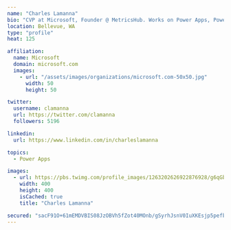 ```yaml
---
name: "Charles Lamanna"
bio: "CVP at Microsoft, Founder @ MetricsHub. Works on Power Apps, Power Automate, Power Virtual Agent, Common Data Service and Dynamics 365."
location: Bellevue, WA
type: "profile"
heat: 125

affiliation:
  name: Microsoft
  domain: microsoft.com
  images:
    - url: "/assets/images/organizations/microsoft.com-50x50.jpg"
      width: 50
      height: 50

twitter:
  username: clamanna
  url: https://twitter.com/clamanna
  followers: 5196

linkedin:
  url: https://www.linkedin.com/in/charleslamanna

topics:
  - Power Apps

images:
  - url: https://pbs.twimg.com/profile_images/1263202626922876928/g6qGbHZ-_400x400.jpg
    width: 400
    height: 400
    isCached: true
    title: "Charles Lamanna"

secured: "sacF91O+61mEMDVBIS08JzOBVh5fZot40MOnb/gSyrhJsnV0IuXKEsjp5pefbUxrvOeqC5dT1PSpgOcnJQbusrowWThlmeh+wjGPFpB6IJCTrZoMm1v7HwCAcl+SdSadjY/XWmTm6RThP7mT503TShZMI6EhklpBLL/htpBq0r6iaTbhCjRetBVC2jOo5cyhpPquIUgYXagUlmmnNdbFFcwYzZ+iwlSG1r3kxBVh1Z4jT3nv4MWLUIXbfEjOfHUCcvStZ+SLxc6Fqx0YpfYCOv1Dd7vFswBTZVsui9Ja/uncNTrGnc3mOVh4RAWBZ4oucMb34cvoxG1ruxX6ypqFwya8j0gH7HPYV9heNqk1bAkBdnzADPs+v+66Zv0DLXwL240HE68itMAXylUcsjKYHLaMWa9oZCY8lQxojOPDTMg=;O1gC7BPhyQkBEwLpIsPqEQ=="
---
```


